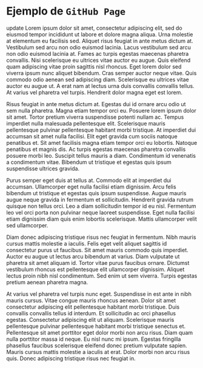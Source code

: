 # Ejemplo de `GitHub Page`

update
Lorem ipsum dolor sit amet, consectetur adipiscing elit, sed do eiusmod tempor incididunt ut labore et dolore magna aliqua. Urna molestie at elementum eu facilisis sed. Aliquet risus feugiat in ante metus dictum at. Vestibulum sed arcu non odio euismod lacinia. Lacus vestibulum sed arcu non odio euismod lacinia at. Fames ac turpis egestas maecenas pharetra convallis. Nisi scelerisque eu ultrices vitae auctor eu augue. Quis eleifend quam adipiscing vitae proin sagittis nisl rhoncus. Eget lorem dolor sed viverra ipsum nunc aliquet bibendum. Cras semper auctor neque vitae. Quis commodo odio aenean sed adipiscing diam. Scelerisque eu ultrices vitae auctor eu augue ut. A erat nam at lectus urna duis convallis convallis tellus. At varius vel pharetra vel turpis. Hendrerit dolor magna eget est lorem.

Risus feugiat in ante metus dictum at. Egestas dui id ornare arcu odio ut sem nulla pharetra. Magna etiam tempor orci eu. Posuere lorem ipsum dolor sit amet. Tortor pretium viverra suspendisse potenti nullam ac. Tempus imperdiet nulla malesuada pellentesque elit. Scelerisque mauris pellentesque pulvinar pellentesque habitant morbi tristique. At imperdiet dui accumsan sit amet nulla facilisi. Elit eget gravida cum sociis natoque penatibus et. Sit amet facilisis magna etiam tempor orci eu lobortis. Natoque penatibus et magnis dis. Ac turpis egestas maecenas pharetra convallis posuere morbi leo. Suscipit tellus mauris a diam. Condimentum id venenatis a condimentum vitae. Bibendum ut tristique et egestas quis ipsum suspendisse ultrices gravida.

Purus semper eget duis at tellus at. Commodo elit at imperdiet dui accumsan. Ullamcorper eget nulla facilisi etiam dignissim. Arcu felis bibendum ut tristique et egestas quis ipsum suspendisse. Augue mauris augue neque gravida in fermentum et sollicitudin. Hendrerit gravida rutrum quisque non tellus orci. Leo a diam sollicitudin tempor id eu nisl. Fermentum leo vel orci porta non pulvinar neque laoreet suspendisse. Eget nulla facilisi etiam dignissim diam quis enim lobortis scelerisque. Mattis ullamcorper velit sed ullamcorper.

Diam donec adipiscing tristique risus nec feugiat in fermentum. Nibh mauris cursus mattis molestie a iaculis. Felis eget velit aliquet sagittis id consectetur purus ut faucibus. Sit amet mauris commodo quis imperdiet. Auctor eu augue ut lectus arcu bibendum at varius. Diam vulputate ut pharetra sit amet aliquam id. Tortor vitae purus faucibus ornare. Dictumst vestibulum rhoncus est pellentesque elit ullamcorper dignissim. Aliquet lectus proin nibh nisl condimentum. Sed enim ut sem viverra. Turpis egestas pretium aenean pharetra magna.

At varius vel pharetra vel turpis nunc eget. Suspendisse in est ante in nibh mauris cursus. Vitae congue mauris rhoncus aenean. Dolor sit amet consectetur adipiscing elit pellentesque habitant morbi tristique. Duis convallis convallis tellus id interdum. Et sollicitudin ac orci phasellus egestas. Consectetur adipiscing elit ut aliquam. Scelerisque mauris pellentesque pulvinar pellentesque habitant morbi tristique senectus et. Pellentesque sit amet porttitor eget dolor morbi non arcu risus. Diam quam nulla porttitor massa id neque. Eu nisl nunc mi ipsum. Egestas fringilla phasellus faucibus scelerisque eleifend donec pretium vulputate sapien. Mauris cursus mattis molestie a iaculis at erat. Dolor morbi non arcu risus quis. Donec adipiscing tristique risus nec feugiat in.
